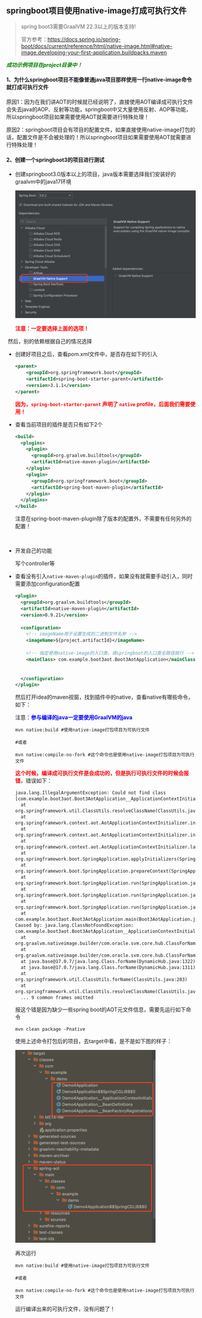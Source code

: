 ## springboot项目使用native-image打成可执行文件

>  spring boot3需要GraalVM 22.3以上的版本支持!
>
> 官方参考：https://docs.spring.io/spring-boot/docs/current/reference/html/native-image.html#native-image.developing-your-first-application.buildpacks.maven



<font color="green">***成功示例项目在project目录中！***</font>



#### 1、为什么springboot项目不能像普通java项目那样使用一行native-image命令就打成可执行文件

原因1：因为在我们讲AOT的时候就已经说明了，直接使用AOT编译成可执行文件会失去java的AOP、反射等功能，springboot中又大量使用反射、AOP等功能，所以springboot项目如果需要使用AOT就需要进行特殊处理！

原因2：springboot项目会有项目的配置文件，如果直接使用native-image打包的话，配置文件是不会被处理的！所以springboot项目如果需要使用AOT就需要进行特殊处理！



#### 2、创建一个springboot3的项目进行测试

- 创建springboot3.0版本以上的项目，java版本需要选择我们安装好的graalvm中的java17环境

  <img src="../images/WechatIMG620.png" alt="avatar" style="zoom:50%;" />

  <font color="red">**注意：一定要选择上面的选项！**</font>

​		然后，别的依赖根据自己的情况选择



- 创建好项目之后，查看pom.xml文件中，是否存在如下的引入

  ```xml
  <parent>
      <groupId>org.springframework.boot</groupId>
      <artifactId>spring-boot-starter-parent</artifactId>
      <version>3.1.1</version>
  </parent>
  ```

  <font color="red">**因为，`spring-boot-starter-parent` 声明了 `native` profile，后面我们需要使用！**</font>



- 查看当前项目的插件是否只有如下2个

  ```xml
  <build>
    <plugins>
      <plugin>
        <groupId>org.graalvm.buildtools</groupId>
        <artifactId>native-maven-plugin</artifactId>
      </plugin>
      <plugin>
        <groupId>org.springframework.boot</groupId>
        <artifactId>spring-boot-maven-plugin</artifactId>
      </plugin>
    </plugins>
  </build>
  ```

  注意在spring-boot-maven-plugin除了版本的配置外，不需要有任何另外的配置！

​		

- 开发自己的功能

  写个controller等



- 查看没有引入`native-maven-plugin`的插件，如果没有就需要手动引入，同时需要添加configuration配置

  ```xml
  <plugin>
    <groupId>org.graalvm.buildtools</groupId>
    <artifactId>native-maven-plugin</artifactId>
    <version>0.9.21</version>
    
    <configuration>
      <!-- imageName用于设置生成的二进制文件名称 -->
      <imageName>${project.artifactId}</imageName>
      
      <!-- 指定使用native-image的入口类，填springboot的入口类全路径就行 -->
      <mainClass> com.example.boot3aot.Boot3AotApplication</mainClass>
      
      
    </configuration>
  </plugin>
  ```

  然后打开idea的maven视窗，找到插件中的native，查看native有哪些命令，如下：

  注意：<font color="blue">**参与编译的java一定要使用GraalVM的java**</font>

  ```shell
  mvn native:build #使用native-image打包项目为可执行文件
  
  #或者 
  
  mvn native:compile-no-fork #这个命令也是使用native-image打包项目为可执行文件
  ```

  <font color="red">**这个时候，编译成可执行文件是会成功的，但是执行可执行文件的时候会报错**</font>，错误如下：

  ```shell
  java.lang.IllegalArgumentException: Could not find class [com.example.boot3aot.Boot3AotApplication__ApplicationContextInitializer]
  	at org.springframework.util.ClassUtils.resolveClassName(ClassUtils.java:333)
  	at org.springframework.context.aot.AotApplicationContextInitializer.instantiateInitializer(AotApplicationContextInitializer.java:80)
  	at org.springframework.context.aot.AotApplicationContextInitializer.initialize(AotApplicationContextInitializer.java:71)
  	at org.springframework.context.aot.AotApplicationContextInitializer.lambda$forInitializerClasses$0(AotApplicationContextInitializer.java:61)
  	at org.springframework.boot.SpringApplication.applyInitializers(SpringApplication.java:603)
  	at org.springframework.boot.SpringApplication.prepareContext(SpringApplication.java:383)
  	at org.springframework.boot.SpringApplication.run(SpringApplication.java:307)
  	at org.springframework.boot.SpringApplication.run(SpringApplication.java:1302)
  	at org.springframework.boot.SpringApplication.run(SpringApplication.java:1291)
  	at com.example.boot3aot.Boot3AotApplication.main(Boot3AotApplication.java:10)
  Caused by: java.lang.ClassNotFoundException: com.example.boot3aot.Boot3AotApplication__ApplicationContextInitializer
  	at org.graalvm.nativeimage.builder/com.oracle.svm.core.hub.ClassForNameSupport.forName(ClassForNameSupport.java:123)
  	at org.graalvm.nativeimage.builder/com.oracle.svm.core.hub.ClassForNameSupport.forName(ClassForNameSupport.java:87)
  	at java.base@17.0.7/java.lang.Class.forName(DynamicHub.java:1322)
  	at java.base@17.0.7/java.lang.Class.forName(DynamicHub.java:1311)
  	at org.springframework.util.ClassUtils.forName(ClassUtils.java:283)
  	at org.springframework.util.ClassUtils.resolveClassName(ClassUtils.java:323)
  	... 9 common frames omitted
  ```

  报这个错是因为缺少一些spring boot的AOT元文件信息，需要先运行如下命令

  ```shell
  mvn clean package -Pnative
  ```

  使用上述命令打包后的项目，去target中看，是不是如下图的样子：

  <img src="../images/WechatIMG622.png" alt="avatar" style="zoom:50%;" />

  再次运行

  ```shell
  mvn native:build #使用native-image打包项目为可执行文件
  
  #或者 
  
  mvn native:compile-no-fork #这个命令也是使用native-image打包项目为可执行文件
  ```

  运行编译出来的可执行文件，没有问题了！

